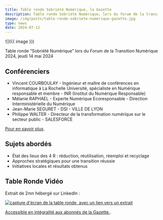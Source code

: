 ```yaml
---
title: Table ronde Sobriété Numérique, la Gazette
description: Table ronde Sobriété Numérique, lors du forum de la transition numérique 2024 organisé par la Gazette en partenariat avec la DINUM
image: /img/posts/table-ronde-sobriete-numerique-gazette.jpg
type: news
date: 2024-07-12
---
```


![]({{ image }})

Table ronde “Sobriété Numérique” lors du Forum de la Transition Numérique 2024, jeudi 14 mai 2024


## Conférenciers

* Vincent COURBOULAY - Ingénieur et maître de conférences en informatique à La Rochelle Université, spécialiste en Numérique responsable et membre - INR (Institut du Numérique Responsable)
* Mélanie RAPHAEL - Experte Numérique Ecoresponsable - Direction Interministérielle du Numérique
* Jean-Marie SEGURET - DSI - VILLE DE LYON
* Philippe WALTER - Directeur de la transformation numérique sur le secteur public - SALESFORCE

[Pour en savoir plus](https://forum-transition-numerique.eventmaker.io/fr/programme).

## Sujets abordés

* État des lieux des 4 R : réduction, réutilisation, réemploi et recyclage
* Approches stratégiques pour une transition réussie
* Initiatives locales et résultats obtenus

## Table Ronde Vidéo

Extrait de 2mn hébergé sur LinkedIn : 

[![capture d'écran de la table ronde, avec un lien vers un extrait](/img/posts/capture-ecran-table-ronde-vidéo.png)](https://www.linkedin.com/embed/feed/update/urn:li:ugcPost:7216867854837522433?compact=1)

[Accessible en intégralité aux abonnés de la Gazette.](https://forum-transition-numerique.eventmaker.io/fr).
